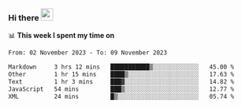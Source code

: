 ### Hi there <a href="https://www.gautamkrishnar.com/"><img src="https://media.giphy.com/media/hvRJCLFzcasrR4ia7z/giphy.gif" width="25px"></a>

📊 **This week I spent my time on**

<!--START_SECTION:waka-->

```txt
From: 02 November 2023 - To: 09 November 2023

Markdown     3 hrs 12 mins   ███████████▒░░░░░░░░░░░░░   45.00 %
Other        1 hr 15 mins    ████▒░░░░░░░░░░░░░░░░░░░░   17.63 %
Text         1 hr 3 mins     ███▓░░░░░░░░░░░░░░░░░░░░░   14.82 %
JavaScript   54 mins         ███▒░░░░░░░░░░░░░░░░░░░░░   12.77 %
XML          24 mins         █▒░░░░░░░░░░░░░░░░░░░░░░░   05.74 %
```

<!--END_SECTION:waka-->
